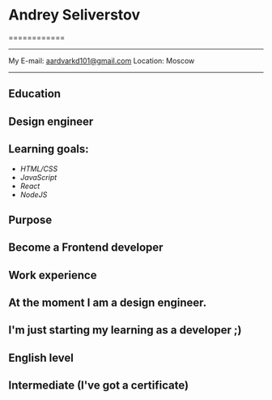 # Andrey Seliverstov
============

-------------------     ----------------------------
My E-mail:              aardvarkd101@gmail.com
Location:               Moscow
-------------------     ----------------------------

**Education**
---------
## Design engineer



**Learning goals:**
---------
* _HTML/CSS_
* _JavaScript_
* _React_
* _NodeJS_

**Purpose**
---------
## Become a Frontend developer

**Work experience**
---------
## At the moment I am a design engineer.
## I'm just starting my learning as a developer ;)

**English level**
---------
## Intermediate (I've got a certificate)


